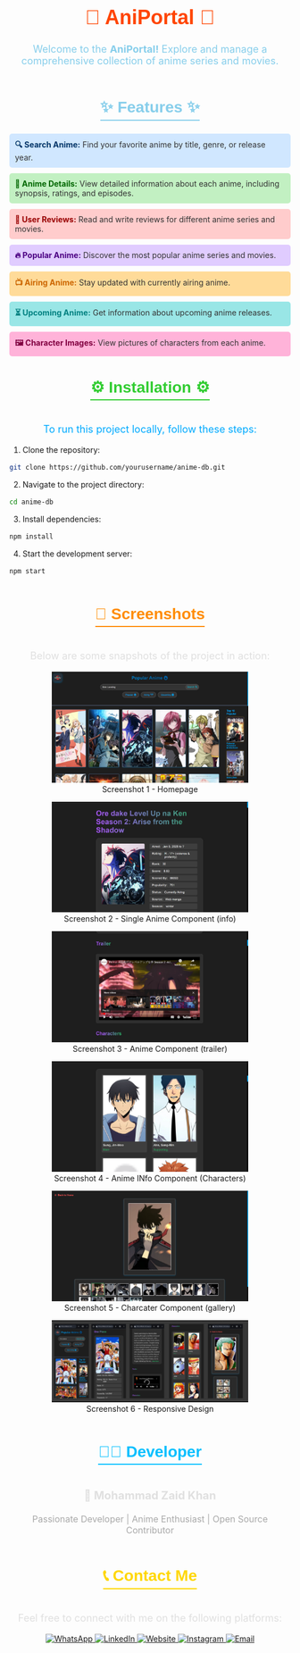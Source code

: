  <div align="center">
    <h1 style="font-size: 36px; color: #ff4500; font-family: Arial, sans-serif;">
        🎌 AniPortal 🎌
    </h1>
    <p style="font-size: 18px; color: #87CEEB;">
        Welcome to the <strong>AniPortal!</strong> Explore and manage a comprehensive collection of anime series and movies.
    </p>

</div>

<div align="center">
    <h2 style="font-size: 28px; color: #87CEEB; font-family: Arial, sans-serif; border-bottom: 2px solid #87CEEB; display: inline-block; padding-bottom: 5px;">
        ✨ Features ✨
    </h2>
</div>

<div style="display: flex; flex-direction: column; gap: 10px;">

  <div style="background-color: #d0e7ff; padding: 10px; border-radius: 5px;">
    <strong style="color: #003366;">🔍 Search Anime:</strong> <span style="color: #333;">Find your favorite anime by title, genre, or release year.</span>
  </div>

  <div style="background-color: #c2f0c2; padding: 10px; border-radius: 5px;">
    <strong style="color: #006600;">📖 Anime Details:</strong> <span style="color: #333;">View detailed information about each anime, including synopsis, ratings, and episodes.</span>
  </div>

  <div style="background-color: #ffcccc; padding: 10px; border-radius: 5px;">
    <strong style="color: #990000;">📝 User Reviews:</strong> <span style="color: #333;">Read and write reviews for different anime series and movies.</span>
  </div>

  <div style="background-color: #e0ccff; padding: 10px; border-radius: 5px;">
    <strong style="color: #4b0082;">🔥 Popular Anime:</strong> <span style="color: #333;">Discover the most popular anime series and movies.</span>
  </div>

  <div style="background-color: #ffdb99; padding: 10px; border-radius: 5px;">
    <strong style="color: #cc6600;">📺 Airing Anime:</strong> <span style="color: #333;">Stay updated with currently airing anime.</span>
  </div>

  <div style="background-color: #99e6e6; padding: 10px; border-radius: 5px;">
    <strong style="color: #008080;">⏳ Upcoming Anime:</strong> <span style="color: #333;">Get information about upcoming anime releases.</span>
  </div>

  <div style="background-color: #ffb3d9; padding: 10px; border-radius: 5px;">
    <strong style="color: #800040;">🖼️ Character Images:</strong> <span style="color: #333;">View pictures of characters from each anime.</span>
  </div>

</div>

<div align="center">
    <h2 style="font-size: 28px; color: #32CD32; font-family: Arial, sans-serif; border-bottom: 2px solid #32CD32; display: inline-block; padding-bottom: 5px;">
        ⚙️ Installation ⚙️
    </h2>
    <p style="font-size: 18px; color:  #00aaff;">
        To run this project locally, follow these steps:
    </p>
</div>

1. Clone the repository:

```bash
git clone https://github.com/yourusername/anime-db.git
```

2. Navigate to the project directory:

```bash
cd anime-db
```

3. Install dependencies:

```bash
npm install
```

4. Start the development server:

```bash
npm start
```

<div align="center">
    <h2 style="font-size: 28px; color: #FF8C00; font-family: Arial, sans-serif; border-bottom: 2px solid #FF8C00; display: inline-block; padding-bottom: 5px;">
        📸 Screenshots
    </h2>
    <p style="font-size: 18px; color: #E0E0E0;">
        Below are some snapshots of the project in action:
    </p>
    
   <p align="center">
      <img src="./img/1.png" alt="Screenshot 1" width="70%">
      <br>Screenshot 1 - Homepage
   </p>

   <p align="center">
      <img src="./img/3.png" alt="Screenshot 2" width="70%">
      <br>Screenshot 2 - Single Anime Component (info)
   </p>
   <p align="center">
      <img src="./img/4.png" alt="Screenshot 2" width="70%">
      <br>Screenshot 3 - Anime Component (trailer)
   </p>
   <p align="center">
      <img src="./img/5.png" alt="Screenshot 2" width="70%">
      <br>Screenshot 4 -  Anime INfo Component (Characters)
   </p>
   <p align="center">
      <img src="./img/6.png" alt="Screenshot 2" width="70%">
      <br>Screenshot 5 - Charcater Component (gallery)
   </p>
   <p align="center">
      <img src="./img/7.png" alt="Screenshot 2" width="70%">
      <br>Screenshot 6 - Responsive Design
   </p>
</div>

<div align="center">
    <h2 style="font-size: 28px; color: #00BFFF; font-family: Arial, sans-serif; border-bottom: 2px solid #00BFFF; display: inline-block; padding-bottom: 5px;">
        👨‍💻 Developer
    </h2>
    <p style="font-size: 20px; color: #E0E0E0; font-weight: bold;">
        🚀 Mohammad Zaid Khan
    </p>
    <p style="font-size: 16px; color: #A9A9A9;">
        Passionate Developer | Anime Enthusiast | Open Source Contributor  
    </p>
</div>

<div align="center">
    <h2 style="font-size: 28px; color: #FFD700; font-family: Arial, sans-serif; border-bottom: 2px solid #FFD700; display: inline-block; padding-bottom: 5px;">
        📞 Contact Me
    </h2>
    <p style="font-size: 18px; color: #E0E0E0;">
        Feel free to connect with me on the following platforms:
    </p>

   <p>
      <a href="https://wa.me/+919770869177" target="_blank">
         <img src="https://img.shields.io/badge/WhatsApp-25D366?style=for-the-badge&logo=whatsapp&logoColor=white" alt="WhatsApp">
      </a>
      <a href="https://www.linkedin.com/in/mohammad-zaid-khan-020199260" target="_blank">
         <img src="https://img.shields.io/badge/LinkedIn-0077B5?style=for-the-badge&logo=linkedin&logoColor=white" alt="LinkedIn">
      </a>
      <a href="https://innospark.netlify.app/" target="_blank">
         <img src="https://img.shields.io/badge/Website-1E90FF?style=for-the-badge&logo=google-chrome&logoColor=white" alt="Website">
      </a>
      <a href="https://www.instagram.com/mzaidkhan2004?utm_source=ig_web_button_share_sheet&igsh=ZDNlZDc0MzIxNw==" target="_blank">
         <img src="https://img.shields.io/badge/Instagram-E4405F?style=for-the-badge&logo=instagram&logoColor=white" alt="Instagram">
      </a>
      <a href="mailto:zk286187@gmail.com" target="_blank">
         <img src="https://img.shields.io/badge/Email-D14836?style=for-the-badge&logo=gmail&logoColor=white" alt="Email">
      </a>
   </p>
</div>
